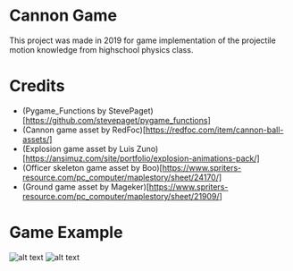 # Cannon Game
This project was made in 2019 for game implementation of the projectile motion knowledge from highschool physics class.

# Credits
* (Pygame_Functions by StevePaget)[https://github.com/stevepaget/pygame_functions]
* (Cannon game asset by RedFoc)[https://redfoc.com/item/cannon-ball-assets/]
* (Explosion game asset by Luis Zuno)[https://ansimuz.com/site/portfolio/explosion-animations-pack/]
* (Officer skeleton game asset by Boo)[https://www.spriters-resource.com/pc_computer/maplestory/sheet/24170/]
* (Ground game asset by Mageker)[https://www.spriters-resource.com/pc_computer/maplestory/sheet/21909/]

# Game Example
![alt text](https://github.com/[Nyx7]/[Cannon-Game]/blob/[main]/1.jpg?raw=true)
![alt text](https://github.com/[Nyx7]/[Cannon-Game]/blob/[main]/2.jpg?raw=true)
